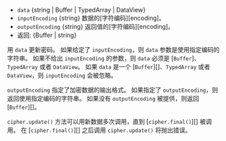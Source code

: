 <!-- YAML
added: v0.1.94
changes:
  - version: v6.0.0
    pr-url: https://github.com/nodejs/node/pull/5522
    description: The default `inputEncoding` changed from `binary` to `utf8`.
-->

* `data` {string | Buffer | TypedArray | DataView}
* `inputEncoding` {string} 数据的[字符编码][encoding]。
* `outputEncoding` {string} 返回值的[字符编码][encoding]。
* 返回: {Buffer | string}

用 `data` 更新密码。
如果给定了 `inputEncoding`，则 `data` 参数是使用指定编码的字符串。
如果不给出 `inputEncoding` 的参数，则 `data` 必须是 [`Buffer`]、`TypedArray` 或者 `DataView`。
如果 `data` 是一个 [`Buffer`][]、`TypedArray` 或者 `DataView`，则 `inputEncoding` 会被忽略。

`outputEncoding` 指定了加密数据的输出格式。
如果指定了 `outputEncoding`，则返回使用指定编码的字符串。
如果没有 `outputEncoding` 被提供，则返回 [`Buffer`][]。

`cipher.update()` 方法可以用新数据多次调用，直到 [`cipher.final()`][] 被调用。
在 [`cipher.final()`][] 之后调用 `cipher.update()` 将抛出错误。

